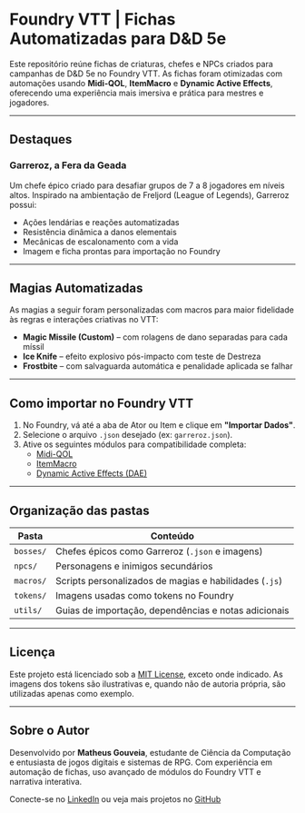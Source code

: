 # Foundry VTT | Fichas Automatizadas para D&D 5e

Este repositório reúne fichas de criaturas, chefes e NPCs criados para campanhas de D&D 5e no Foundry VTT. As fichas foram otimizadas com automações usando **Midi-QOL**, **ItemMacro** e **Dynamic Active Effects**, oferecendo uma experiência mais imersiva e prática para mestres e jogadores.

---

## Destaques

### Garreroz, a Fera da Geada
Um chefe épico criado para desafiar grupos de 7 a 8 jogadores em níveis altos. Inspirado na ambientação de Freljord (League of Legends), Garreroz possui:

- Ações lendárias e reações automatizadas
- Resistência dinâmica a danos elementais
- Mecânicas de escalonamento com a vida
- Imagem e ficha prontas para importação no Foundry

---

## Magias Automatizadas

As magias a seguir foram personalizadas com macros para maior fidelidade às regras e interações criativas no VTT:

- **Magic Missile (Custom)** – com rolagens de dano separadas para cada míssil
- **Ice Knife** – efeito explosivo pós-impacto com teste de Destreza
- **Frostbite** – com salvaguarda automática e penalidade aplicada se falhar

---

## Como importar no Foundry VTT

1. No Foundry, vá até a aba de Ator ou Item e clique em **"Importar Dados"**.
2. Selecione o arquivo `.json` desejado (ex: `garreroz.json`).
3. Ative os seguintes módulos para compatibilidade completa:
   - [Midi-QOL](https://foundryvtt.com/packages/midi-qol)
   - [ItemMacro](https://foundryvtt.com/packages/itemacro)
   - [Dynamic Active Effects (DAE)](https://foundryvtt.com/packages/dae)
---

## Organização das pastas

| Pasta        | Conteúdo                                                        |
|--------------|-----------------------------------------------------------------|
| `bosses/`    | Chefes épicos como Garreroz (`.json` e imagens)                |
| `npcs/`      | Personagens e inimigos secundários                             |
| `macros/`    | Scripts personalizados de magias e habilidades (`.js`)         |
| `tokens/`    | Imagens usadas como tokens no Foundry                          |
| `utils/`     | Guias de importação, dependências e notas adicionais           |

---

## Licença

Este projeto está licenciado sob a [MIT License](LICENSE), exceto onde indicado. As imagens dos tokens são ilustrativas e, quando não de autoria própria, são utilizadas apenas como exemplo.

---

## Sobre o Autor

Desenvolvido por **Matheus Gouveia**, estudante de Ciência da Computação e entusiasta de jogos digitais e sistemas de RPG. Com experiência em automação de fichas, uso avançado de módulos do Foundry VTT e narrativa interativa.

Conecte-se no [LinkedIn](https://www.linkedin.com/in/matheus-gouveia) ou veja mais projetos no [GitHub](https://github.com/LittleCoutto)

